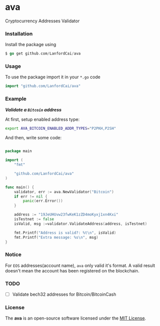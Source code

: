 # ava

Cryptocurrency Addresses Validator

### Installation

Install the package using
```go
$ go get github.com/LanfordCai/ava
```

### Usage

To use the package import it in your `*.go` code
```go
import "github.com/LanfordCai/ava"
```

### Example

***Validate a `Bitcoin` address***

At first, setup enabled address type:

```sh
export AVA_BITCOIN_ENABLED_ADDR_TYPES="P2PKH,P2SH"
```

And then, write some code:

```go

package main

import (
	"fmt"

	"github.com/LanfordCai/ava"
)

func main() {
	validator, err := ava.NewValidator("Bitcoin")
	if err != nil {
		panic(err.Error())
	}

	address := "19JeUHUvw23fwKeK1zZD4moKyxj1xn4Kxi"
	isTestnet := false
	isValid, msg :=validator.ValidateAddress(address, isTestnet)

	fmt.Printf("Address is valid?: %t\n", isValid)
	fmt.Printf("Extra message: %s\n", msg)
}

```

### Notice

For `EOS` addresses(account name), `ava` only valid it's format. A valid result doesn't mean the account has been registered on the blockchain.

### TODO

- [ ] Validate bech32 addresses for Bitcoin/BitcoinCash

### **License**
The **ava** is an open-source software licensed under the [MIT License](LICENSE).
